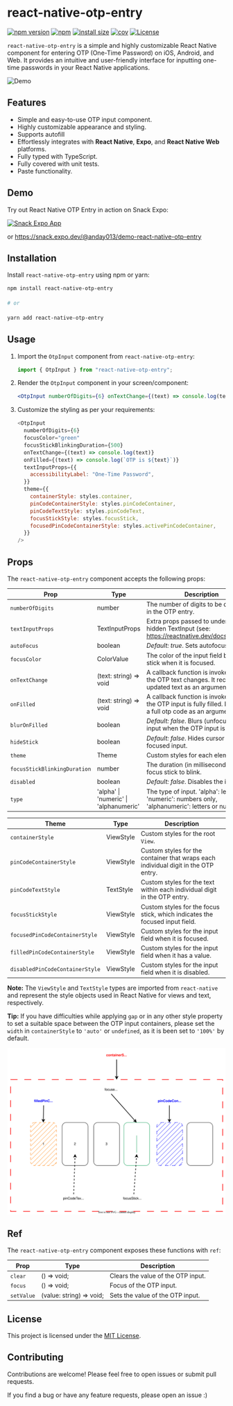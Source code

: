 # react-native-otp-entry

[![npm version](https://badge.fury.io/js/react-native-otp-entry.svg?&kill_cache=1)](https://badge.fury.io/js/react-native-otp-entry)
[![npm](https://img.shields.io/npm/dm/react-native-otp-entry.svg?&kill_cache=1)]()
[![install size](https://packagephobia.com/badge?p=react-native-otp-entry)](https://packagephobia.com/result?p=react-native-otp-entry)
[![cov](https://anday013.github.io/react-native-otp-entry/badges/coverage.svg?&kill_cache=1)](https://github.com/anday013/react-native-otp-entry/actions)
[![License](https://img.shields.io/badge/license-MIT-blue.svg?&kill_cache=1)](https://github.com/your-username/react-native-otp-entry/blob/main/LICENSE)

`react-native-otp-entry` is a simple and highly customizable React Native component for entering OTP (One-Time Password) on iOS, Android, and Web. It provides an intuitive and user-friendly interface for inputting one-time passwords in your React Native applications.

![Demo](otp_demo.gif)

## Features

- Simple and easy-to-use OTP input component.
- Highly customizable appearance and styling.
- Supports autofill
- Effortlessly integrates with **React Native**, **Expo**, and **React Native Web** platforms.
- Fully typed with TypeScript.
- Fully covered with unit tests.
- Paste functionality.

## Demo

Try out React Native OTP Entry in action on Snack Expo:

[![Snack Expo App](https://img.shields.io/badge/Snack-fff.svg?style=for-the-badge&logo=EXPO&labelColor=000&logoColor=FFF)](https://snack.expo.dev/@anday013/demo-react-native-otp-entry)

or https://snack.expo.dev/@anday013/demo-react-native-otp-entry

## Installation

Install `react-native-otp-entry` using npm or yarn:

```bash
npm install react-native-otp-entry

# or

yarn add react-native-otp-entry
```

## Usage

1. Import the `OtpInput` component from `react-native-otp-entry`:

   ```javascript
   import { OtpInput } from "react-native-otp-entry";
   ```

2. Render the `OtpInput` component in your screen/component:

   ```jsx
   <OtpInput numberOfDigits={6} onTextChange={(text) => console.log(text)} />
   ```

3. Customize the styling as per your requirements:

   ```javascript
   <OtpInput
     numberOfDigits={6}
     focusColor="green"
     focusStickBlinkingDuration={500}
     onTextChange={(text) => console.log(text)}
     onFilled={(text) => console.log(`OTP is ${text}`)}
     textInputProps={{
       accessibilityLabel: "One-Time Password",
     }}
     theme={{
       containerStyle: styles.container,
       pinCodeContainerStyle: styles.pinCodeContainer,
       pinCodeTextStyle: styles.pinCodeText,
       focusStickStyle: styles.focusStick,
       focusedPinCodeContainerStyle: styles.activePinCodeContainer,
     }}
   />
   ```

## Props

The `react-native-otp-entry` component accepts the following props:

| Prop                         | Type                                   | Description                                                                                                    |
| ---------------------------- | -------------------------------------- | -------------------------------------------------------------------------------------------------------------- |
| `numberOfDigits`             | number                                 | The number of digits to be displayed in the OTP entry.                                                         |
| `textInputProps`             | TextInputProps                         | Extra props passed to underlying hidden TextInput (see: https://reactnative.dev/docs/textinput)                |
| `autoFocus`                  | boolean                                | _Default: true_. Sets autofocus.                                                                               |
| `focusColor`                 | ColorValue                             | The color of the input field border and stick when it is focused.                                              |
| `onTextChange`               | (text: string) => void                 | A callback function is invoked when the OTP text changes. It receives the updated text as an argument.         |
| `onFilled`                   | (text: string) => void                 | A callback function is invoked when the OTP input is fully filled. It receives a full otp code as an argument. |
| `blurOnFilled`               | boolean                                | _Default: false_. Blurs (unfocuses) the input when the OTP input is fully filled.                              |
| `hideStick`                  | boolean                                | _Default: false_. Hides cursor of the focused input.                                                           |
| `theme`                      | Theme                                  | Custom styles for each element.                                                                                |
| `focusStickBlinkingDuration` | number                                 | The duration (in milliseconds) for the focus stick to blink.                                                   |
| `disabled`                   | boolean                                | _Default: false_. Disables the input                                                                           |
| `type`                       | 'alpha' \| 'numeric' \| 'alphanumeric' | The type of input. 'alpha': letters only, 'numeric': numbers only, 'alphanumeric': letters or numbers.         |

| Theme                           | Type      | Description                                                                        |
| ------------------------------- | --------- | ---------------------------------------------------------------------------------- |
| `containerStyle`                | ViewStyle | Custom styles for the root `View`.                                                 |
| `pinCodeContainerStyle`         | ViewStyle | Custom styles for the container that wraps each individual digit in the OTP entry. |
| `pinCodeTextStyle`              | TextStyle | Custom styles for the text within each individual digit in the OTP entry.          |
| `focusStickStyle`               | ViewStyle | Custom styles for the focus stick, which indicates the focused input field.        |
| `focusedPinCodeContainerStyle`  | ViewStyle | Custom styles for the input field when it is focused.                              |
| `filledPinCodeContainerStyle`   | ViewStyle | Custom styles for the input field when it has a value.                             |
| `disabledPinCodeContainerStyle` | ViewStyle | Custom styles for the input field when it is disabled.                             |

**Note:** The `ViewStyle` and `TextStyle` types are imported from `react-native` and represent the style objects used in React Native for views and text, respectively.

**Tip:** If you have difficulties while applying `gap` or in any other style property to set a suitable space between the OTP input containers, please set the `width` in `containerStyle` to `'auto'` or `undefined`, as it is been set to `'100%'` by default.

![Theme](otp.drawio.svg)

## Ref

The `react-native-otp-entry` component exposes these functions with `ref`:

| Prop       | Type                     | Description                        |
| ---------- | ------------------------ | ---------------------------------- |
| `clear`    | () => void;              | Clears the value of the OTP input. |
| `focus`    | () => void;              | Focus of the OTP input.            |
| `setValue` | (value: string) => void; | Sets the value of the OTP input.   |

## License

This project is licensed under the [MIT License](https://github.com/your-username/react-native-otp-entry/blob/main/LICENSE).

## Contributing

Contributions are welcome! Please feel free to open issues or submit pull requests.

If you find a bug or have any feature requests, please open an issue :)
